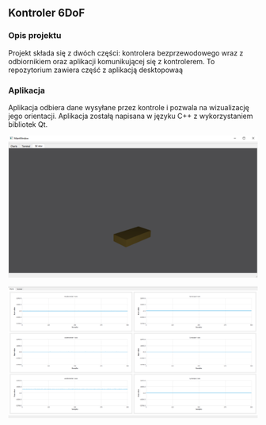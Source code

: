 ## Kontroler 6DoF
### Opis projektu
Projekt składa się z dwóch części: kontrolera bezprzewodowego wraz z odbiornikiem
oraz aplikacji komunikującej się z kontrolerem.
To repozytorium zawiera część z aplikacją desktopowaą

### Aplikacja
Aplikacja odbiera dane wysyłane przez kontrole i pozwala na wizualizację jego orientacji. Aplikacja zostałą napisana w języku C++ z wykorzystaniem bibliotek Qt.


![Widok wizualizacji](./git_6dof_app/wiz.png)

![Widok wizualizacji](./git_6dof_app/charts.png)

